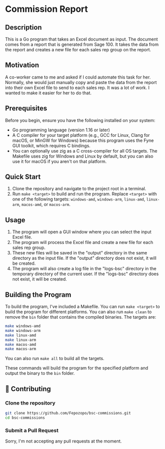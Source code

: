 # Commission Report

## Description

This is a Go program that takes an Excel document as input. The document comes from a report that is generated from Sage 100. It takes the data from the report and creates a new file for each sales rep group on the report.

## Motivation

A co-worker came to me and asked if I could automate this task for her. Normally, she would just manually copy and paste the data from the report into their own Excel file to send to each sales rep. It was a lot of work. I wanted to make it easier for her to do that.

## Prerequisites

Before you begin, ensure you have the following installed on your system:

- Go programming language (version 1.16 or later)
- A C compiler for your target platform (e.g., GCC for Linux, Clang for macOS, or MinGW for Windows) because this program uses the Fyne GUI toolkit, which requires C bindings.
- You can optionally use zig as a C cross-compiler for all OS targets. The Makefile uses zig for Windows and Linux by default, but you can also use it for macOS if you aren't on that platform.

## Quick Start

1. Clone the repository and navigate to the project root in a terminal.
2. Run `make <target>` to build and run the program. Replace `<target>` with one of the following targets: `windows-amd`, `windows-arm`, `linux-amd`, `linux-arm`, `macos-amd`, or `macos-arm`.

## Usage

1. The program will open a GUI window where you can select the input Excel file.
2. The program will process the Excel file and create a new file for each sales rep group.
3. These new files will be saved in the "output" directory in the same directory as the input file. If the "output" directory does not exist, it will be created.
4. The program will also create a log file in the "logs-bsc" directory in the temporary directory of the current user. If the "logs-bsc" directory does not exist, it will be created.

## Building the Program

To build the program, I've included a Makefile. You can run `make <target>` to build the program for different platforms. You can also run `make clean` to remove the `bin` folder that contains the compiled binaries.
The targets are:
```bash
make windows-amd
make windows-arm
make linux-amd
make linux-arm
make macos-amd
make macos-arm
```
You can also run `make all` to build all the targets.

These commands will build the program for the specified platform and output the binary to the `bin` folder.

## 🤝 Contributing

### Clone the repository

```bash
git clone https://github.com/Fepozopo/bsc-commissions.git
cd bsc-commissions
```

### Submit a Pull Request

Sorry, I'm not accepting any pull requests at the moment.